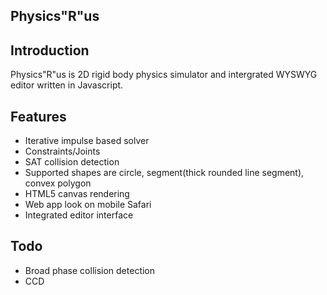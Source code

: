## Physics"R"us ##

Introduction
--------------

Physics"R"us is 2D rigid body physics simulator and intergrated WYSWYG editor written in Javascript.

Features
--------------

- Iterative impulse based solver
- Constraints/Joints
- SAT collision detection
- Supported shapes are circle, segment(thick rounded line segment), convex polygon
- HTML5 canvas rendering
- Web app look on mobile Safari
- Integrated editor interface

Todo
--------------

- Broad phase collision detection
- CCD